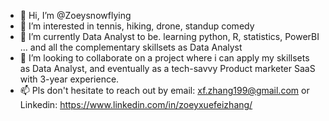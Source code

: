 - 👋 Hi, I’m @Zoeysnowflying
- 👀 I’m interested in tennis, hiking, drone, standup comedy
- 🌱 I’m currently Data Analyst to be. learning python, R, statistics, PowerBI ... and all the complementary skillsets as Data Analyst
- 💞️ I’m looking to collaborate on a project where i can apply my skillsets as Data Analyst, and eventually as a tech-savvy Product marketer SaaS with 3-year experience. 
- 📫 Pls don't hesitate to reach out by email: xf.zhang199@gmail.com or Linkedin: https://www.linkedin.com/in/zoeyxuefeizhang/
